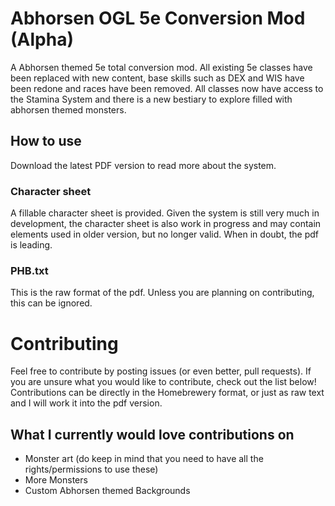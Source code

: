 # Abhorsen OGL 5e Conversion Mod (Alpha)

A Abhorsen themed 5e total conversion mod. All existing 5e classes have been replaced with new content, base skills such as DEX and WIS have been redone and races have been removed. All classes now have access to the Stamina System and there is a new bestiary to explore filled with abhorsen themed monsters.

## How to use

Download the latest PDF version to read more about the system.  

### Character sheet

A fillable character sheet is provided. Given the system is still very much in development, the character sheet is also work in progress and may contain elements used in older version, but no longer valid. When in doubt, the pdf is leading.

### PHB.txt

This is the raw format of the pdf. Unless you are planning on contributing, this can be ignored.

# Contributing

Feel free to contribute by posting issues (or  even better, pull requests). If you are unsure what you would like to contribute, check out the list below! Contributions can be directly in the Homebrewery format, or just as raw text and I will work it into the pdf version.

## What I currently would love contributions on

* Monster art (do keep in mind that you need to have all the rights/permissions to use these)
* More Monsters
* Custom Abhorsen themed Backgrounds

